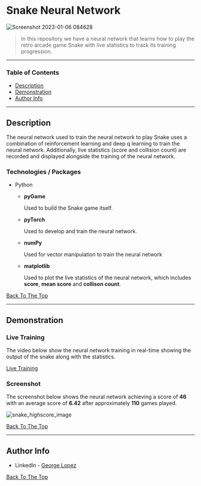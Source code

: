 # Snake Neural Network

![Screenshot 2023-01-06 084628](https://user-images.githubusercontent.com/71076769/211010421-f0080c60-e393-4764-b552-08ed66506a7f.png)


> In this repository we have a neural network that learns how to play the retro arcade game Snake with live statistics to track its training progression. 

---

### Table of Contents


- [Description](#description)
- [Demonstration](#Demonstration)
- [Author Info](#author-info)

---

## Description

The neural network used to train the neural network to play Snake uses a combination of reinforcement learning and deep q learning to train the neural network. Additionally, live statistics (score and collision count) are recorded and displayed alongside the training of the neural network.

### Technologies / Packages

- Python
    - **pyGame**
    
        Used to build the Snake game itself.
    - **pyTorch**

        Used to develop and train the neural network.
    - **numPy**

        Used for vector manipulation to train the neural network
    - **matplotlib**

        Used to plot the live statistics of the neural network, which includes **score**, **mean score** and **collison count**.
        
[Back To The Top](#Snake-Neural-Network)

---

## Demonstration

### Live Training

The video below show the neural network training in real-time showing the output of the snake along with the statistics.

[Live Training](https://user-images.githubusercontent.com/71076769/211009500-c93cb0be-3de5-4f6b-acb3-4d2fe61ca527.mp4)


### Screenshot

The screenshot below shows the  neural network achieving a score of **46** with an average score of **6.42** after approximately **110** games played.

![snake_highscore_image](https://user-images.githubusercontent.com/71076769/211009590-580ed329-a4d1-4405-a183-f63f4f0f1c5a.png)



[Back To The Top](#Snake-Neural-Network)

---


## Author Info

- LinkedIn - [George Lopez](https://www.linkedin.com/in/george-benjamin-lopez/)


[Back To The Top](#Snake-Neural-Network)



